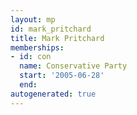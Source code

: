 ```yaml
---
layout: mp
id: mark_pritchard
title: Mark Pritchard
memberships:
- id: con
  name: Conservative Party
  start: '2005-06-28'
  end: 
autogenerated: true
---
```

